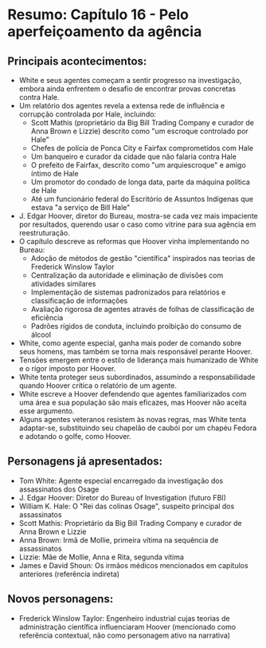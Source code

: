 # Resumo: Capítulo 16 - Pelo aperfeiçoamento da agência

## Principais acontecimentos:
- White e seus agentes começam a sentir progresso na investigação, embora ainda enfrentem o desafio de encontrar provas concretas contra Hale.
- Um relatório dos agentes revela a extensa rede de influência e corrupção controlada por Hale, incluindo:
  - Scott Mathis (proprietário da Big Bill Trading Company e curador de Anna Brown e Lizzie) descrito como "um escroque controlado por Hale"
  - Chefes de polícia de Ponca City e Fairfax comprometidos com Hale
  - Um banqueiro e curador da cidade que não falaria contra Hale
  - O prefeito de Fairfax, descrito como "um arquiescroque" e amigo íntimo de Hale
  - Um promotor do condado de longa data, parte da máquina política de Hale
  - Até um funcionário federal do Escritório de Assuntos Indígenas que estava "a serviço de Bill Hale"
- J. Edgar Hoover, diretor do Bureau, mostra-se cada vez mais impaciente por resultados, querendo usar o caso como vitrine para sua agência em reestruturação.
- O capítulo descreve as reformas que Hoover vinha implementando no Bureau:
  - Adoção de métodos de gestão "científica" inspirados nas teorias de Frederick Winslow Taylor
  - Centralização da autoridade e eliminação de divisões com atividades similares
  - Implementação de sistemas padronizados para relatórios e classificação de informações
  - Avaliação rigorosa de agentes através de folhas de classificação de eficiência
  - Padrões rígidos de conduta, incluindo proibição do consumo de álcool
- White, como agente especial, ganha mais poder de comando sobre seus homens, mas também se torna mais responsável perante Hoover.
- Tensões emergem entre o estilo de liderança mais humanizado de White e o rigor imposto por Hoover.
- White tenta proteger seus subordinados, assumindo a responsabilidade quando Hoover crítica o relatório de um agente.
- White escreve a Hoover defendendo que agentes familiarizados com uma área e sua população são mais eficazes, mas Hoover não aceita esse argumento.
- Alguns agentes veteranos resistem às novas regras, mas White tenta adaptar-se, substituindo seu chapelão de caubói por um chapéu Fedora e adotando o golfe, como Hoover.

## Personagens já apresentados:
- Tom White: Agente especial encarregado da investigação dos assassinatos dos Osage
- J. Edgar Hoover: Diretor do Bureau of Investigation (futuro FBI)
- William K. Hale: O "Rei das colinas Osage", suspeito principal dos assassinatos
- Scott Mathis: Proprietário da Big Bill Trading Company e curador de Anna Brown e Lizzie
- Anna Brown: Irmã de Mollie, primeira vítima na sequência de assassinatos
- Lizzie: Mãe de Mollie, Anna e Rita, segunda vítima
- James e David Shoun: Os irmãos médicos mencionados em capítulos anteriores (referência indireta)

## Novos personagens:
- Frederick Winslow Taylor: Engenheiro industrial cujas teorias de administração científica influenciaram Hoover (mencionado como referência contextual, não como personagem ativo na narrativa) 